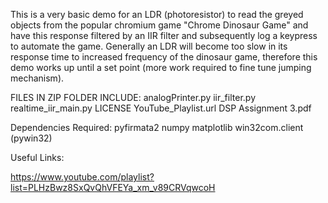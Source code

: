 This is a very basic demo for an LDR (photoresistor) to read the greyed objects from the popular chromium game "Chrome Dinosaur Game" and have this response filtered by an IIR filter and subsequently log a keypress to automate the game.
Generally an LDR will become too slow in its response time to increased frequency of the dinosaur game, therefore this demo works up until a set point (more work required to fine tune jumping mechanism).

FILES IN ZIP FOLDER INCLUDE:
analogPrinter.py
iir_filter.py
realtime_iir_main.py
LICENSE
YouTube_Playlist.url
DSP Assignment 3.pdf

Dependencies Required:
pyfirmata2
numpy 
matplotlib
win32com.client (pywin32)

Useful Links:

https://www.youtube.com/playlist?list=PLHzBwz8SxQvQhVFEYa_xm_v89CRVqwcoH

